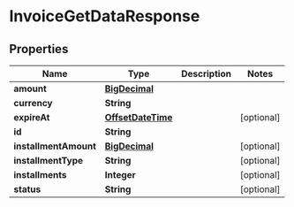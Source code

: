 
# InvoiceGetDataResponse

## Properties
Name | Type | Description | Notes
------------ | ------------- | ------------- | -------------
**amount** | [**BigDecimal**](BigDecimal.md) |  | 
**currency** | **String** |  | 
**expireAt** | [**OffsetDateTime**](OffsetDateTime.md) |  |  [optional]
**id** | **String** |  | 
**installmentAmount** | [**BigDecimal**](BigDecimal.md) |  |  [optional]
**installmentType** | **String** |  |  [optional]
**installments** | **Integer** |  |  [optional]
**status** | **String** |  |  [optional]



